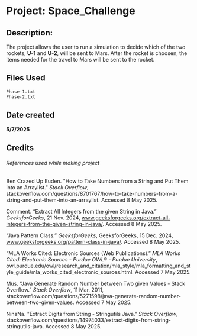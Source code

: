# Project: Space_Challenge
## Description:

The project allows the user to run a simulation to decide which of the two rockets, **U-1** and **U-2**, will be sent to Mars. After the rocket is choosen, the items needed for the travel to Mars will be sent to the rocket.

## Files Used
```
Phase-1.txt
Phase-2.txt
```

## Date created

**5/7/2025**

## Credits
###### References used while making project

Ben Crazed Up Euden. "How to Take Numbers from a String and Put Them into an Arraylist." _Stack Overflow_, stackoverflow.com/questions/8701767/how-to-take-numbers-from-a-string-and-put-them-into-an-arraylist. Accessed 8 May 2025.

Comment. “Extract All Integers from the given String in Java.” _GeeksforGeeks_, 21 Nov. 2024, www.geeksforgeeks.org/extract-all-integers-from-the-given-string-in-java/. Accessed 8 May 2025.

“Java Pattern Class.” _GeeksforGeeks_, GeeksforGeeks, 15 Dec. 2024, www.geeksforgeeks.org/pattern-class-in-java/. Accessed 8 May 2025.

“MLA Works Cited: Electronic Sources (Web Publications).” _MLA Works Cited: Electronic Sources - Purdue OWL® - Purdue University_, owl.purdue.edu/owl/research_and_citation/mla_style/mla_formatting_and_style_guide/mla_works_cited_electronic_sources.html. Accessed 7 May 2025.

Mus. “Java Generate Random Number between Two given Values - Stack Overflow.” _Stack Overflow_, 11 Mar. 2011, stackoverflow.com/questions/5271598/java-generate-random-number-between-two-given-values. Accessed 7 May 2025.

NinaNa. "Extract Digits from String - Stringutils Java." _Stack Overflow_, stackoverflow.com/questions/14974033/extract-digits-from-string-stringutils-java. Accessed 8 May 2025.
